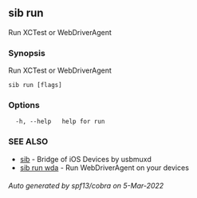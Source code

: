 ## sib run

Run XCTest or WebDriverAgent

### Synopsis

Run XCTest or WebDriverAgent

```
sib run [flags]
```

### Options

```
  -h, --help   help for run
```

### SEE ALSO

* [sib](sib.md)	 - Bridge of iOS Devices by usbmuxd
* [sib run wda](sib_run_wda.md)	 - Run WebDriverAgent on your devices

###### Auto generated by spf13/cobra on 5-Mar-2022
